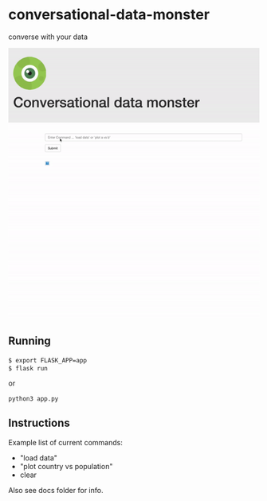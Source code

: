 # conversational-data-monster

converse with your data

![demo_video](static/demo/conversational_data_monster.gif)

<!--## Installation

Requirements:
```
npm install
```-->


## Running

```
$ export FLASK_APP=app
$ flask run
```
or
```
python3 app.py
```

## Instructions

Example list of current commands:

- "load data"
- "plot country vs population"
- clear


Also see docs folder for info.